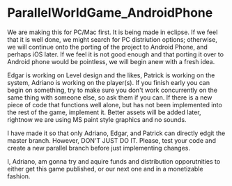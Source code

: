 # ParallelWorldGame_AndroidPhone

We are making this for PC/Mac first.  It is being made in eclipse.  If we feel that it is well done, we might search for PC distriution options; otherwise, we will continue onto the porting of the project to Android Phone, and perhaps iOS later.  If we feel it is not good enough and that porting it over to Android phone would be pointless, we will begin anew with a fresh idea.



Edgar is working on Level design and the likes, Patrick is working on the system, Adriano is working on the player(s).  If you finish early you can begin on something, try to make sure you don't work concurrently on the same thing with someone else, so ask them if you can.  If there is a new piece of code that functions well alone, but has not been implemented into the rest of the game, implement it.  Better assets will be added later, rightnow we are using MS paint style graphics and no sounds.



I have made it so that only Adriano, Edgar, and Patrick can directly edgit the master branch.  However, DON'T JUST DO IT.  Please, test your code and create a new parallel branch before just implementing changes.

I, Adriano, am gonna try and aquire funds and distribution opporutnities to either get this game published, or our next one and in a
monetizable fashion.

